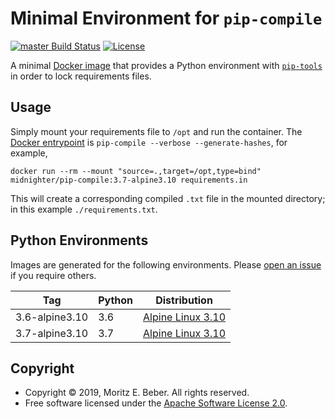 # Minimal Environment for `pip-compile`

[![master Build Status](https://travis-ci.org/Midnighter/pip-compile.svg?branch=master)](https://travis-ci.org/Midnighter/pip-compile)
[![License](https://img.shields.io/badge/license-Apache--2.0-blueviolet)](https://opensource.org/licenses/Apache-2.0)

A minimal [Docker image](Dockerfile) that provides a Python environment with
[`pip-tools`](https://pypi.org/project/pip-tools/) in order to lock requirements
files.

## Usage

Simply mount your requirements file to `/opt` and run the container. The [Docker
entrypoint](https://docs.docker.com/engine/reference/builder/#entrypoint) is
`pip-compile --verbose --generate-hashes`, for example,

```
docker run --rm --mount "source=.,target=/opt,type=bind" midnighter/pip-compile:3.7-alpine3.10 requirements.in
```

This will create a corresponding compiled `.txt` file in the mounted directory;
in this example `./requirements.txt`.

## Python Environments

Images are generated for the following environments. Please [open an
issue](https://github.com/Midnighter/pip-compile/issues/new) if you require
others.

| Tag | Python | Distribution |
| --- | ------ | ------------ |
| 3.6-alpine3.10 | 3.6 | [Alpine Linux 3.10](https://www.alpinelinux.org/) |
| 3.7-alpine3.10 | 3.7 | [Alpine Linux 3.10](https://www.alpinelinux.org/) |

## Copyright

* Copyright © 2019, Moritz E. Beber. All rights reserved.
* Free software licensed under the [Apache Software License 2.0](LICENSE).
